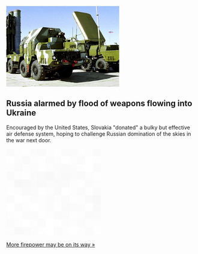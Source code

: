 
![Russia alarmed by flood of weapons flowing into Ukraine](./20220415055847.png)
## Russia alarmed by flood of weapons flowing into Ukraine

Encouraged by the United States, Slovakia "donated" a bulky but effective air defense system, hoping to challenge Russian domination of the skies in the war next door.

![pic](../square_bg.png)

[More firepower may be on its way »](https://www.yahoo.com/news/hiding-plain-sight-soviet-era-182202931.html)

